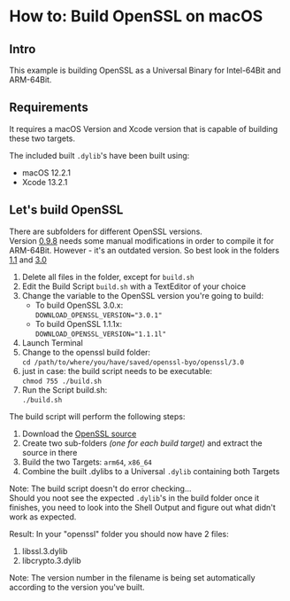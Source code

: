 # How to: Build OpenSSL on macOS

## Intro
This example is building OpenSSL as a Universal Binary for Intel-64Bit and ARM-64Bit.

## Requirements
It requires a macOS Version and Xcode version that is capable of building these two targets.

The included built ```.dylib```'s have been built using:
- macOS 12.2.1
- Xcode 13.2.1

## Let's build OpenSSL
There are subfolders for different OpenSSL versions.  
Version [0.9.8](./0.9.8zh) needs some manual modifications in order to compile it for ARM-64Bit. However - it's an outdated version. So best look in the folders [1.1](./1-1) and [3.0](./3-0)

1. Delete all files in the folder, except for ```build.sh```
2. Edit the Build Script ```build.sh``` with a TextEditor of your choice
3. Change the variable to the OpenSSL version you're going to build:  
   - To build OpenSSL 3.0.x:  
     ```DOWNLOAD_OPENSSL_VERSION="3.0.1"```
   - To build OpenSSL 1.1.1x:  
     ```DOWNLOAD_OPENSSL_VERSION="1.1.1l"```
4. Launch Terminal
5. Change to the openssl build folder:  
   ```cd /path/to/where/you/have/saved/openssl-byo/openssl/3.0```
6. just in case: the build script needs to be executable:  
   ```chmod 755 ./build.sh```
7. Run the Script build.sh:  
   ```./build.sh```

The build script will perform the following steps:
1. Download the [OpenSSL source](https://www.openssl.org/source/)
2. Create two sub-folders *(one for each build target)* and extract the source in there
3. Build the two Targets: ```arm64```, ```x86_64```
4. Combine the built .dylibs to a Universal ```.dylib``` containing both Targets

Note: The build script doesn't do error checking...  
Should you noot see the expected ```.dylib```'s in the build folder once it finishes, you need to look into the Shell Output and figure out what didn't work as expected.

Result:
In your "openssl" folder you should now have 2 files:
1. libssl.3.dylib
2. libcrypto.3.dylib

Note: The version number in the filename is being set automatically according to the version you've built.
